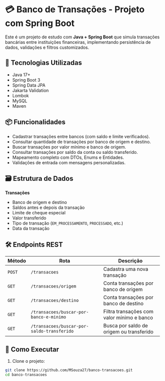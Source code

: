 # 💳 Banco de Transações - Projeto com Spring Boot

Este é um projeto de estudo com **Java + Spring Boot** que simula transações bancárias entre instituições financeiras, implementando persistência de dados, validações e filtros customizados.

## 🚀 Tecnologias Utilizadas

- Java 17+
- Spring Boot 3
- Spring Data JPA
- Jakarta Validation
- Lombok
- MySQL
- Maven

## 📦 Funcionalidades

- Cadastrar transações entre bancos (com saldo e limite verificados).
- Consultar quantidade de transações por banco de origem e destino.
- Buscar transações por valor mínimo e banco de origem.
- Consultar transações por saldo da conta ou saldo transferido.
- Mapeamento completo com DTOs, Enums e Entidades.
- Validações de entrada com mensagens personalizadas.

## 🗃️ Estrutura de Dados

**Transações**
- Banco de origem e destino
- Saldos antes e depois da transação
- Limite de cheque especial
- Valor transferido
- Tipo de transação (`EM_PROCESSAMENTO`, `PROCESSADO`, etc.)
- Data da transação

## 🛠️ Endpoints REST

| Método | Rota | Descrição |
|--------|------|-----------|
| `POST` | `/transacoes` | Cadastra uma nova transação |
| `GET` | `/transacoes/origem` | Conta transações por banco de origem |
| `GET` | `/transacoes/destino` | Conta transações por banco de destino |
| `GET` | `/transacoes/buscar-por-banco-e-minimo` | Filtra transações com valor mínimo e banco |
| `GET` | `/transacoes/buscar-por-saldo-transferido` | Busca por saldo de origem ou transferido |

## 📝 Como Executar

1. Clone o projeto:
```bash
git clone https://github.com/MSouza27/banco-transacoes.git
cd banco-transacoes
